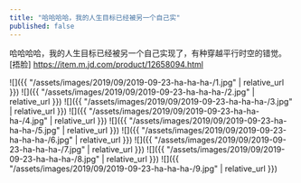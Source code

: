 ```yaml
---
title: "哈哈哈哈，我的人生目标已经被另一个自己实"
published: false
---
```

哈哈哈哈，我的人生目标已经被另一个自己实现了，有种穿越平行时空的错觉。[捂脸] https://item.m.jd.com/product/12658094.html



![]({{ "/assets/images/2019/09/2019-09-23-ha-ha-ha-/1.jpg" | relative_url }})
![]({{ "/assets/images/2019/09/2019-09-23-ha-ha-ha-/2.jpg" | relative_url }})
![]({{ "/assets/images/2019/09/2019-09-23-ha-ha-ha-/3.jpg" | relative_url }})
![]({{ "/assets/images/2019/09/2019-09-23-ha-ha-ha-/4.jpg" | relative_url }})
![]({{ "/assets/images/2019/09/2019-09-23-ha-ha-ha-/5.jpg" | relative_url }})
![]({{ "/assets/images/2019/09/2019-09-23-ha-ha-ha-/6.jpg" | relative_url }})
![]({{ "/assets/images/2019/09/2019-09-23-ha-ha-ha-/7.jpg" | relative_url }})
![]({{ "/assets/images/2019/09/2019-09-23-ha-ha-ha-/8.jpg" | relative_url }})
![]({{ "/assets/images/2019/09/2019-09-23-ha-ha-ha-/9.jpg" | relative_url }})
